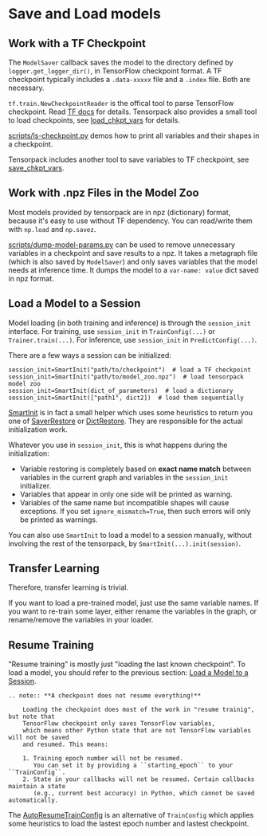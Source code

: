 
# Save and Load models

## Work with a TF Checkpoint

The `ModelSaver` callback saves the model to the directory defined by `logger.get_logger_dir()`,
in TensorFlow checkpoint format.
A TF checkpoint typically includes a `.data-xxxxx` file and a `.index` file.
Both are necessary.

`tf.train.NewCheckpointReader` is the offical tool to parse TensorFlow checkpoint.
Read [TF docs](https://www.tensorflow.org/api_docs/python/tf/train/NewCheckpointReader) for details.
Tensorpack also provides a small tool to load checkpoints, see
[load_chkpt_vars](../modules/tfutils.html#tensorpack.tfutils.varmanip.load_chkpt_vars)
for details.

[scripts/ls-checkpoint.py](../../scripts/ls-checkpoint.py)
demos how to print all variables and their shapes in a checkpoint.

Tensorpack includes another tool to save variables to TF checkpoint, see
[save_chkpt_vars](../modules/tfutils.html#tensorpack.tfutils.varmanip.save_chkpt_vars).

## Work with .npz Files in the Model Zoo

Most models provided by tensorpack are in npz (dictionary) format,
because it's easy to use without TF dependency.
You can read/write them with `np.load` and `np.savez`.

[scripts/dump-model-params.py](../../scripts/dump-model-params.py) can be used to remove unnecessary variables in a checkpoint
and save results to a npz.
It takes a metagraph file (which is also saved by `ModelSaver`) and only saves variables that the model needs at inference time.
It dumps the model to a `var-name: value` dict saved in npz format.

## Load a Model to a Session

Model loading (in both training and inference) is through the `session_init` interface.
For training, use `session_init` in `TrainConfig(...)` or `Trainer.train(...)`.
For inference, use `session_init` in `PredictConfig(...)`.

There are a few ways a session can be initialized:
```
session_init=SmartInit("path/to/checkpoint")  # load a TF checkpoint
session_init=SmartInit("path/to/model_zoo.npz")  # load tensorpack model zoo
session_init=SmartInit(dict_of_parameters)  # load a dictionary
session_init=SmartInit(["path1", dict2])  # load them sequentially
```

[SmartInit](../modules/tfutils.html#tensorpack.tfutils.sessinit.SmartInit)
is in fact a small helper which uses some heuristics to return you one of
[SaverRestore](../modules/tfutils.html#tensorpack.tfutils.sessinit.SaverRestore) or
[DictRestore](../modules/tfutils.html#tensorpack.tfutils.sessinit.DictRestore).
They are responsible for the actual initialization work.

Whatever you use in `session_init`, this is what happens during the initialization:

* Variable restoring is completely based on __exact name match__ between
	variables in the current graph and variables in the `session_init` initializer.
* Variables that appear in only one side will be printed as warning.
* Variables of the same name but incompatible shapes will cause exceptions.
  If you set `ignore_mismatch=True`, then such errors will only be printed as warnings.

You can also use `SmartInit` to load a model to a session manually,
without involving the rest of the tensorpack, by `SmartInit(...).init(session)`.

## Transfer Learning

Therefore, transfer learning is trivial.

If you want to load a pre-trained model, just use the same variable names.
If you want to re-train some layer, either rename the variables in the
graph, or rename/remove the variables in your loader.


## Resume Training

"Resume training" is mostly just "loading the last known checkpoint".
To load a model, you should refer to the previous section: [Load a Model to a Session](#load-a-model-to-a-session).

```eval_rst
.. note:: **A checkpoint does not resume everything!**

    Loading the checkpoint does most of the work in "resume trainig", but note that
    TensorFlow checkpoint only saves TensorFlow variables,
    which means other Python state that are not TensorFlow variables will not be saved
    and resumed. This means:

    1. Training epoch number will not be resumed.
       You can set it by providing a ``starting_epoch`` to your ``TrainConfig``.
    2. State in your callbacks will not be resumed. Certain callbacks maintain a state
       (e.g., current best accuracy) in Python, which cannot be saved automatically.
```

The [AutoResumeTrainConfig](../modules/train.html#tensorpack.train.AutoResumeTrainConfig)
is an alternative of `TrainConfig` which applies some heuristics to load the lastest epoch number and lastest checkpoint.
